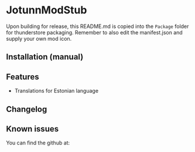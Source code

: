 ﻿# JotunnModStub
Upon building for release, this README.md is copied into the `Package` folder for thunderstore packaging. Remember to also edit the manifest.json and supply your own mod icon.

## Installation (manual)


## Features
- Translations for Estonian language

## Changelog


## Known issues
You can find the github at: 
